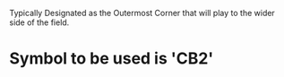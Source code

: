Typically Designated as the Outermost Corner that will play to the wider side of the field. 

# Symbol to be used is 'CB2'